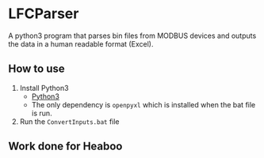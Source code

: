 # LFCParser
A python3 program that parses bin files from MODBUS devices and outputs the data in a human readable format (Excel).

## How to use
1. Install Python3
    - [Python3](https://www.python.org/downloads/)
    - The only dependency is `openpyxl` which is installed when the bat file is run.
2. Run the `ConvertInputs.bat` file

## Work done for Heaboo